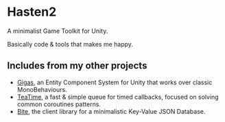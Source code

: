 # Hasten2

A minimalist Game Toolkit for Unity.

Basically code & tools that makes me happy.

## Includes from my other projects

- [Gigas](https://github.com/alvivar/Gigas), an Entity Component System for Unity that works over classic MonoBehaviours.
- [TeaTime](https://github.com/alvivar/TeaTime), a fast & simple queue for timed callbacks, focused on solving common coroutines patterns.
- [Bite](https://github.com/alvivar/bite), the client library for a minimalistic Key-Value JSON Database.
